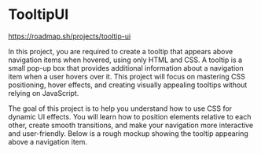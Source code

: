 # TooltipUI

https://roadmap.sh/projects/tooltip-ui

In this project, you are required to create a tooltip that appears above navigation items when hovered, using only HTML and CSS. A tooltip is a small pop-up box that provides additional information about a navigation item when a user hovers over it. This project will focus on mastering CSS positioning, hover effects, and creating visually appealing tooltips without relying on JavaScript.

The goal of this project is to help you understand how to use CSS for dynamic UI effects. You will learn how to position elements relative to each other, create smooth transitions, and make your navigation more interactive and user-friendly. Below is a rough mockup showing the tooltip appearing above a navigation item.
